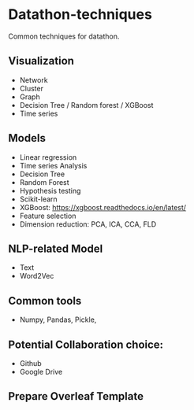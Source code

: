 # Datathon-techniques
Common techniques for datathon.


## Visualization

- Network
- Cluster
- Graph
- Decision Tree / Random forest / XGBoost
- Time series


## Models

- Linear regression
- Time series Analysis
- Decision Tree
- Random Forest
- Hypothesis testing
- Scikit-learn
- XGBoost: https://xgboost.readthedocs.io/en/latest/
- Feature selection
- Dimension reduction: PCA, ICA, CCA, FLD



## NLP-related Model

- Text
- Word2Vec

## Common tools

- Numpy, Pandas, Pickle, 

## Potential Collaboration choice:

- Github
- Google Drive

## Prepare Overleaf Template


